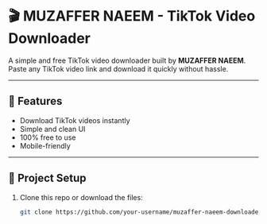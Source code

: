 # 🎬 MUZAFFER NAEEM - TikTok Video Downloader

A simple and free TikTok video downloader built by **MUZAFFER NAEEM**.  
Paste any TikTok video link and download it quickly without hassle.

---

## 🚀 Features
- Download TikTok videos instantly
- Simple and clean UI
- 100% free to use
- Mobile-friendly

---

## 📂 Project Setup
1. Clone this repo or download the files:
   ```bash
   git clone https://github.com/your-username/muzaffer-naeem-downloader.git
